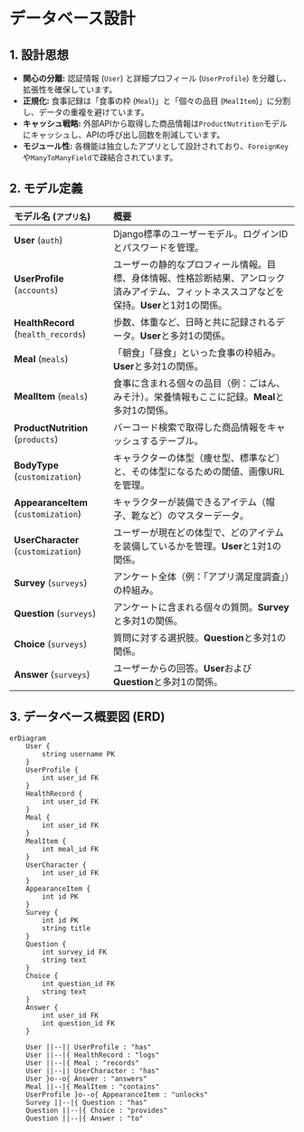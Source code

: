 # データベース設計

## 1. 設計思想

* **関心の分離:** 認証情報 (`User`) と詳細プロフィール (`UserProfile`) を分離し、拡張性を確保しています。
* **正規化:** 食事記録は「食事の枠 (`Meal`)」と「個々の品目 (`MealItem`)」に分割し、データの重複を避けています。
* **キャッシュ戦略:** 外部APIから取得した商品情報は`ProductNutrition`モデルにキャッシュし、APIの呼び出し回数を削減しています。
* **モジュール性:** 各機能は独立したアプリとして設計されており、`ForeignKey`や`ManyToManyField`で疎結合されています。

## 2. モデル定義

| モデル名 (`アプリ名`) | 概要 |
| :--- | :--- |
| **User** (`auth`) | Django標準のユーザーモデル。ログインIDとパスワードを管理。 |
| **UserProfile** (`accounts`) | ユーザーの静的なプロフィール情報。目標、身体情報、性格診断結果、アンロック済みアイテム、フィットネススコアなどを保持。**User**と1対1の関係。 |
| **HealthRecord** (`health_records`) | 歩数、体重など、日時と共に記録されるデータ。**User**と多対1の関係。 |
| **Meal** (`meals`) | 「朝食」「昼食」といった食事の枠組み。**User**と多対1の関係。 |
| **MealItem** (`meals`) | 食事に含まれる個々の品目（例：ごはん、みそ汁）。栄養情報もここに記録。**Meal**と多対1の関係。 |
| **ProductNutrition** (`products`) | バーコード検索で取得した商品情報をキャッシュするテーブル。 |
| **BodyType** (`customization`) | キャラクターの体型（痩せ型、標準など）と、その体型になるための閾値、画像URLを管理。 |
| **AppearanceItem** (`customization`) | キャラクターが装備できるアイテム（帽子、靴など）のマスターデータ。 |
| **UserCharacter** (`customization`) | ユーザーが現在どの体型で、どのアイテムを装備しているかを管理。**User**と1対1の関係。 |
| **Survey** (`surveys`) | アンケート全体（例：「アプリ満足度調査」）の枠組み。 |
| **Question** (`surveys`) | アンケートに含まれる個々の質問。**Survey**と多対1の関係。 |
| **Choice** (`surveys`) | 質問に対する選択肢。**Question**と多対1の関係。 |
| **Answer** (`surveys`) | ユーザーからの回答。**User**および**Question**と多対1の関係。 |

## 3. データベース概要図 (ERD)


```mermaid
erDiagram
    User {
        string username PK
    }
    UserProfile {
        int user_id FK
    }
    HealthRecord {
        int user_id FK
    }
    Meal {
        int user_id FK
    }
    MealItem {
        int meal_id FK
    }
    UserCharacter {
        int user_id FK
    }
    AppearanceItem {
        int id PK
    }
    Survey {
        int id PK
        string title
    }
    Question {
        int survey_id FK
        string text
    }
    Choice {
        int question_id FK
        string text
    }
    Answer {
        int user_id FK
        int question_id FK
    }

    User ||--|| UserProfile : "has"
    User ||--|{ HealthRecord : "logs"
    User ||--|{ Meal : "records"
    User ||--|| UserCharacter : "has"
    User }o--o{ Answer : "answers"
    Meal ||--|{ MealItem : "contains"
    UserProfile }o--o{ AppearanceItem : "unlocks"
    Survey ||--|{ Question : "has"
    Question ||--|{ Choice : "provides"
    Question ||--|{ Answer : "to"

```

